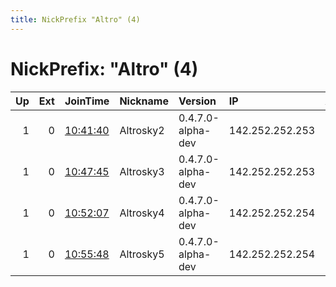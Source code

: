 ```yaml
---
title: NickPrefix "Altro" (4)
---
```


# NickPrefix: "Altro" (4)

|   Up |   Ext | JoinTime                                                                                            | Nickname   | Version           | IP              | AS   | CC   |   ORp |   Dirp | OS    | Contact   |   eFamMembers |
|-----:|------:|:----------------------------------------------------------------------------------------------------|:-----------|:------------------|:----------------|:-----|:-----|------:|-------:|:------|:----------|--------------:|
|    1 |     0 | [10:41:40](https://metrics.torproject.org/rs.html#details/8A313AC82167807E3E6416DC44E1421D9E223F9A) | Altrosky2  | 0.4.7.0-alpha-dev | 142.252.252.253 | None | us   |  8081 |      0 | Linux | None      |             1 |
|    1 |     0 | [10:47:45](https://metrics.torproject.org/rs.html#details/B12F176F97EF9375C0902DEF5E1813A6D70AE3B4) | Altrosky3  | 0.4.7.0-alpha-dev | 142.252.252.253 | None | us   |  8083 |      0 | Linux | None      |             1 |
|    1 |     0 | [10:52:07](https://metrics.torproject.org/rs.html#details/7488F5265C5E331EB4F1CE5D750685492627464F) | Altrosky4  | 0.4.7.0-alpha-dev | 142.252.252.254 | None | us   |  8081 |      0 | Linux | None      |             1 |
|    1 |     0 | [10:55:48](https://metrics.torproject.org/rs.html#details/A9EA670B05516150875EBC232F4EE0B55B010566) | Altrosky5  | 0.4.7.0-alpha-dev | 142.252.252.254 | None | us   |  8083 |      0 | Linux | None      |             1 |
